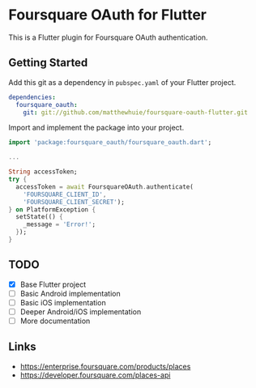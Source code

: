 # Foursquare OAuth for Flutter
This is a Flutter plugin for Foursquare OAuth authentication.

## Getting Started
Add this git as a dependency in `pubspec.yaml` of your Flutter project.
```yaml
dependencies:
  foursquare_oauth:
    git: git://github.com/matthewhuie/foursquare-oauth-flutter.git
```

Import and implement the package into your project.
```dart
import 'package:foursquare_oauth/foursquare_oauth.dart';

...

String accessToken;
try {
  accessToken = await FoursquareOAuth.authenticate(
    'FOURSQUARE_CLIENT_ID',
    'FOURSQUARE_CLIENT_SECRET');
} on PlatformException {
  setState(() {
    _message = 'Error!';
  });
}
```

## TODO
- [x] Base Flutter project
- [ ] Basic Android implementation
- [ ] Basic iOS implementation
- [ ] Deeper Android/iOS implementation
- [ ] More documentation

## Links
- https://enterprise.foursquare.com/products/places
- https://developer.foursquare.com/places-api
